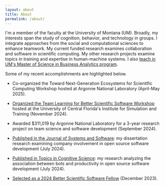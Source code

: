 ```yaml
---
layout: about
title: About
permalink: /about/
---
```


I'm a member of the faculty at the University of Montana (UM). Broadly, my interests span the study of cognition, behavior, and technology in groups. I integrate approaches from the social and computational sciences to enhance teamwork. My current funded research examines collaboration and software in scientific computing. My other research projects examine topics in training and expertise in human-machine systems. I also [teach in UM's Master of Science in Business Analytics program](/teaching/). 

Some of my recent accomplishments are highlighted below.

- Co-organized the Toward Next-Generation Ecosystems for Scientific Computing Workshop hosted at Argonne National Laboratory (April-May 2025).

- <a href="https://tl4bssw.github.io">Organized the Team Learning for Better Scientific Software Workshop</a> hosted at the University of Central Florida's Institute for Simulation and Training (November 2024).

- Awarded $311,019 by Argonne National Laboratory for a 3-year research project on team science and software development (September 2024).

- <a href="https://doi.org/10.1016/j.jss.2024.112163">Published in the Journal of Systems and Software</a>: my dissertation research examining company involvement in open source software development (July 2024).

- <a href="https://doi.org/10.1111/tops.12613">Published in Topics in Cognitive Science</a>: my research analyzing the association between bots and productivity in open source software development (July 2024).

- <a href="https://bssw.io/blog_posts/introducing-the-2024-bssw-fellows">Selected as a 2024 Better Scientific Software Fellow</a> (December 2023).